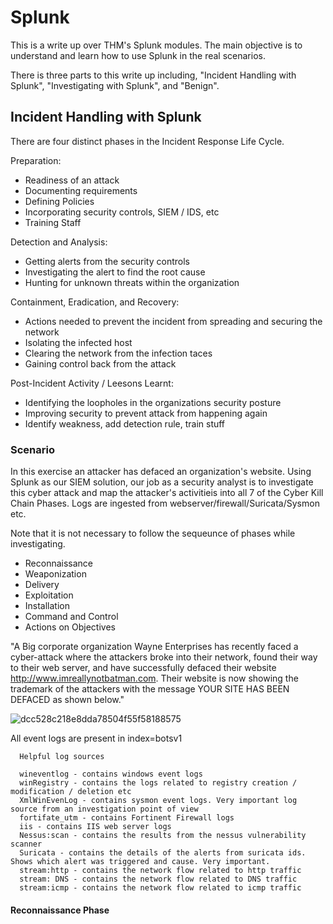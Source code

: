 # Splunk
This is a write up over THM's Splunk modules. The main objective is to understand and learn how to use Splunk in the real scenarios.

There is three parts to this write up including, "Incident Handling with Splunk", "Investigating with Splunk", and "Benign".


## Incident Handling with Splunk

There are four distinct phases in the Incident Response Life Cycle.

Preparation:
- Readiness of an attack
- Documenting requirements
- Defining Policies
- Incorporating security controls, SIEM / IDS, etc
- Training Staff

Detection and Analysis:
- Getting alerts from the security controls
- Investigating the alert to find the root cause
- Hunting for unknown threats within the organization

Containment, Eradication, and Recovery:
- Actions needed to prevent the incident from spreading and securing the network
- Isolating the  infected host
- Clearing the network from the infection taces
- Gaining control back from the attack

Post-Incident Activity / Leesons Learnt:
- Identifying the loopholes in the organizations security posture
- Improving security to prevent attack from happening again
- Identify weakness, add detection rule, train stuff

### Scenario
In this exercise an attacker has defaced an organization's website. Using Splunk as our SIEM solution, our job as a security analyst is to investigate this cyber attack and map the attacker's activitieis into all 7 of the Cyber Kill Chain Phases.
Logs are ingested from webserver/firewall/Suricata/Sysmon etc.

Note that it is not necessary to follow the sequeunce of phases while investigating.
- Reconnaissance
- Weaponization
- Delivery
- Exploitation
- Installation
- Command and Control
- Actions on Objectives

"A Big corporate organization Wayne Enterprises has recently faced a cyber-attack where the attackers broke into their network, found their way to their web server, and have successfully defaced their website http://www.imreallynotbatman.com. Their website is now showing the trademark of the attackers with the message YOUR SITE HAS BEEN DEFACED  as shown below."

![dcc528c218e8dda78504f55f58188575](https://github.com/user-attachments/assets/d88a8f09-83dc-4b42-bca3-ca1dc2836e8e)

All event logs are present in index=botsv1

      Helpful log sources

      wineventlog - contains windows event logs
      winRegistry - contains the logs related to registry creation / modification / deletion etc
      XmlWinEvenLog - contains sysmon event logs. Very important log source from an investigation point of view
      fortifate_utm - contains Fortinent Firewall logs
      iis - contains IIS web server logs
      Nessus:scan - contains the results from the nessus vulnerability scanner
      Suricata - contains the details of the alerts from suricata ids. Shows which alert was triggered and cause. Very important.
      stream:http - contains the network flow related to http traffic
      stream: DNS - contains the network flow related to DNS traffic
      stream:icmp - contains the network flow related to icmp traffic

      

#### Reconnaissance Phase

    





